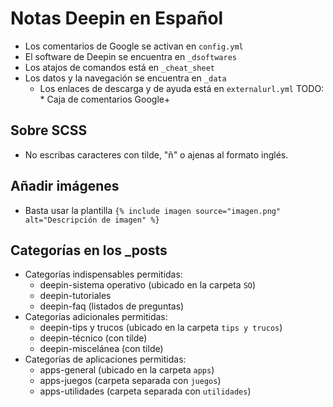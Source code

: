 # Notas Deepin en Español
* Los comentarios de Google se activan en `config.yml`
* El software de Deepin se encuentra en `_dsoftwares`
* Los atajos de comandos está en `_cheat_sheet`
* Los datos y la navegación se encuentra en `_data`
  - Los enlaces de descarga y de ayuda está en `externalurl.yml`
TODO: * Caja de comentarios Google+

## Sobre SCSS
- No escribas caracteres con tilde, "ñ" o ajenas al formato inglés.

## Añadir imágenes
* Basta usar la plantilla `{% include imagen source="imagen.png" alt="Descripción de imagen" %}`

## Categorías en los _posts
* Categorías indispensables permitidas:
	- deepin-sistema operativo (ubicado en la carpeta `SO`)
	- deepin-tutoriales
  - deepin-faq (listados de preguntas)
* Categorías adicionales permitidas:
	- deepin-tips y trucos (ubicado en la carpeta `tips y trucos`)
	- deepin-técnico (con tilde)
  - deepin-miscelánea (con tilde)
* Categorías de aplicaciones permitidas:
	- apps-general (ubicado en la carpeta `apps`)
	- apps-juegos (carpeta separada con `juegos`)
	- apps-utilidades (carpeta separada con `utilidades`)
